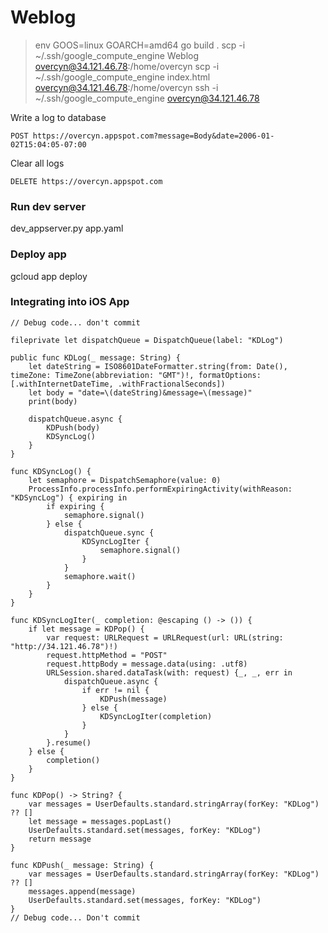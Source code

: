 # Weblog

> env GOOS=linux GOARCH=amd64 go build .
> scp -i ~/.ssh/google_compute_engine Weblog overcyn@34.121.46.78:/home/overcyn
> scp -i ~/.ssh/google_compute_engine index.html overcyn@34.121.46.78:/home/overcyn
> ssh -i ~/.ssh/google_compute_engine overcyn@34.121.46.78

Write a log to database

`POST https://overcyn.appspot.com?message=Body&date=2006-01-02T15:04:05-07:00`

Clear all logs

`DELETE https://overcyn.appspot.com`

### Run dev server
dev_appserver.py app.yaml

### Deploy app
gcloud app deploy

### Integrating into iOS App

```
// Debug code... don't commit

fileprivate let dispatchQueue = DispatchQueue(label: "KDLog")

public func KDLog(_ message: String) {
    let dateString = ISO8601DateFormatter.string(from: Date(), timeZone: TimeZone(abbreviation: "GMT")!, formatOptions: [.withInternetDateTime, .withFractionalSeconds])
    let body = "date=\(dateString)&message=\(message)"
    print(body)
    
    dispatchQueue.async {
        KDPush(body)
        KDSyncLog()
    }
}

func KDSyncLog() {
    let semaphore = DispatchSemaphore(value: 0)
    ProcessInfo.processInfo.performExpiringActivity(withReason: "KDSyncLog") { expiring in
        if expiring {
            semaphore.signal()
        } else {
            dispatchQueue.sync {
                KDSyncLogIter {
                    semaphore.signal()
                }
            }
            semaphore.wait()
        }
    }
}

func KDSyncLogIter(_ completion: @escaping () -> ()) {
    if let message = KDPop() {
        var request: URLRequest = URLRequest(url: URL(string: "http://34.121.46.78")!)
        request.httpMethod = "POST"
        request.httpBody = message.data(using: .utf8)
        URLSession.shared.dataTask(with: request) {_, _, err in
            dispatchQueue.async {
                if err != nil {
                    KDPush(message)
                } else {
                    KDSyncLogIter(completion)
                }
            }
        }.resume()
    } else {
        completion()
    }
}

func KDPop() -> String? {
    var messages = UserDefaults.standard.stringArray(forKey: "KDLog") ?? []
    let message = messages.popLast()
    UserDefaults.standard.set(messages, forKey: "KDLog")
    return message
}

func KDPush(_ message: String) {
    var messages = UserDefaults.standard.stringArray(forKey: "KDLog") ?? []
    messages.append(message)
    UserDefaults.standard.set(messages, forKey: "KDLog")
}
// Debug code... Don't commit
```
